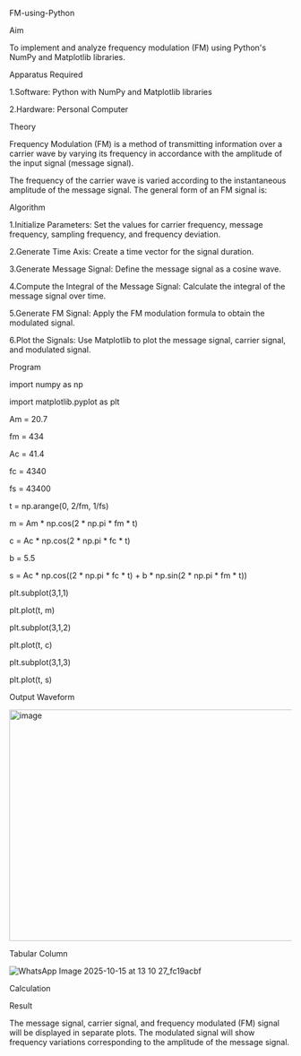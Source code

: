 FM-using-Python

Aim

To implement and analyze frequency modulation (FM) using Python's NumPy and Matplotlib libraries.

Apparatus Required

1.Software: Python with NumPy and Matplotlib libraries

2.Hardware: Personal Computer

Theory

Frequency Modulation (FM) is a method of transmitting information over a carrier wave by varying its frequency in accordance with the amplitude of the input signal (message signal). 

The frequency of the carrier wave is varied according to the instantaneous amplitude of the message signal. The general form of an FM signal is:

Algorithm

1.Initialize Parameters: Set the values for carrier frequency, message frequency, sampling frequency, and frequency deviation.

2.Generate Time Axis: Create a time vector for the signal duration.

3.Generate Message Signal: Define the message signal as a cosine wave.

4.Compute the Integral of the Message Signal: Calculate the integral of the message signal over time.

5.Generate FM Signal: Apply the FM modulation formula to obtain the modulated signal.

6.Plot the Signals: Use Matplotlib to plot the message signal, carrier signal, and modulated signal.



Program

import numpy as np

import matplotlib.pyplot as plt

Am = 20.7

fm = 434

Ac = 41.4

fc = 4340

fs = 43400

t = np.arange(0, 2/fm, 1/fs)

m = Am * np.cos(2 * np.pi * fm * t)

c = Ac * np.cos(2 * np.pi * fc * t)

b = 5.5

s = Ac * np.cos((2 * np.pi * fc * t) + b * np.sin(2 * np.pi * fm * t))

plt.subplot(3,1,1)

plt.plot(t, m)

plt.subplot(3,1,2)

plt.plot(t, c)

plt.subplot(3,1,3)

plt.plot(t, s)

Output Waveform

<img width="554" height="413" alt="image" src="https://github.com/user-attachments/assets/1c510dfa-fe17-456d-af6f-0c7153418533" />


Tabular Column

![WhatsApp Image 2025-10-15 at 13 10 27_fc19acbf](https://github.com/user-attachments/assets/5167a905-a101-433c-a2a8-b3c5739992d3)


Calculation

Result

The message signal, carrier signal, and frequency modulated (FM) signal will be displayed in separate plots. The modulated signal will show frequency variations corresponding to the amplitude of the message signal.
